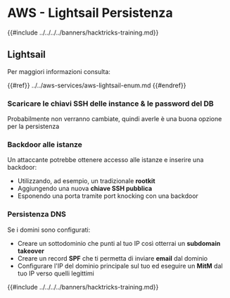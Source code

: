 # AWS - Lightsail Persistenza

{{#include ../../../../banners/hacktricks-training.md}}

## Lightsail

Per maggiori informazioni consulta:

{{#ref}}
../../aws-services/aws-lightsail-enum.md
{{#endref}}

### Scaricare le chiavi SSH delle instance & le password del DB

Probabilmente non verranno cambiate, quindi averle è una buona opzione per la persistenza

### Backdoor alle istanze

Un attaccante potrebbe ottenere accesso alle istanze e inserire una backdoor:

- Utilizzando, ad esempio, un tradizionale **rootkit**
- Aggiungendo una nuova **chiave SSH pubblica**
- Esponendo una porta tramite port knocking con una backdoor

### Persistenza DNS

Se i domini sono configurati:

- Creare un sottodominio che punti al tuo IP così otterrai un **subdomain takeover**
- Creare un record **SPF** che ti permetta di inviare **email** dal dominio
- Configurare l'IP del dominio principale sul tuo ed eseguire un **MitM** dal tuo IP verso quelli legittimi

{{#include ../../../../banners/hacktricks-training.md}}
